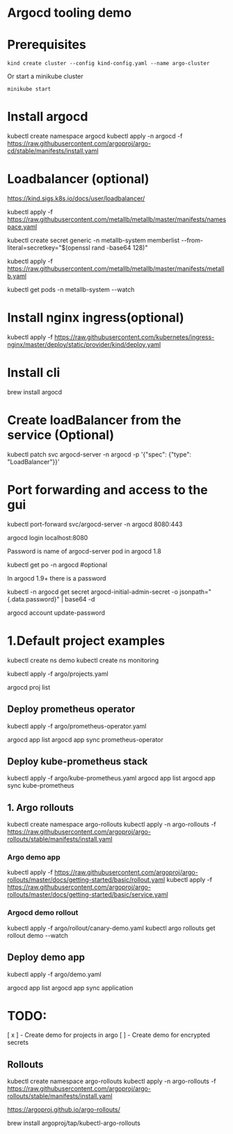 # Argocd tooling demo

# Prerequisites
```
kind create cluster --config kind-config.yaml --name argo-cluster
```
Or start a minikube cluster

```
minikube start
```

# Install argocd
kubectl create namespace argocd
kubectl apply -n argocd -f https://raw.githubusercontent.com/argoproj/argo-cd/stable/manifests/install.yaml


# Loadbalancer (optional)
https://kind.sigs.k8s.io/docs/user/loadbalancer/

kubectl apply -f https://raw.githubusercontent.com/metallb/metallb/master/manifests/namespace.yaml

kubectl create secret generic -n metallb-system memberlist --from-literal=secretkey="$(openssl rand -base64 128)" 

kubectl apply -f https://raw.githubusercontent.com/metallb/metallb/master/manifests/metallb.yaml


kubectl get pods -n metallb-system --watch

# Install nginx ingress(optional)
kubectl apply -f https://raw.githubusercontent.com/kubernetes/ingress-nginx/master/deploy/static/provider/kind/deploy.yaml


# Install cli 
brew install argocd


# Create loadBalancer from the service (Optional)
kubectl patch svc argocd-server -n argocd -p '{"spec": {"type": "LoadBalancer"}}'


# Port forwarding and access to the gui
kubectl port-forward svc/argocd-server -n argocd 8080:443

argocd login localhost:8080 

Password is name of argocd-server pod in argocd 1.8

kubectl get po -n argocd  #optional

In argocd 1.9+ there is a password

kubectl -n argocd get secret argocd-initial-admin-secret -o jsonpath="{.data.password}" | base64 -d



argocd account update-password

# 1.Default project examples
kubectl create ns demo
kubectl create ns monitoring

kubectl apply -f argo/projects.yaml

argocd proj list



## Deploy prometheus operator
kubectl apply -f argo/prometheus-operator.yaml

argocd app list
argocd app sync prometheus-operator

## Deploy kube-prometheus stack
kubectl apply -f argo/kube-prometheus.yaml
argocd app list
argocd app sync kube-prometheus


## 1. Argo rollouts
kubectl create namespace argo-rollouts
kubectl apply -n argo-rollouts -f https://raw.githubusercontent.com/argoproj/argo-rollouts/stable/manifests/install.yaml

### Argo demo app
kubectl apply -f https://raw.githubusercontent.com/argoproj/argo-rollouts/master/docs/getting-started/basic/rollout.yaml
kubectl apply -f https://raw.githubusercontent.com/argoproj/argo-rollouts/master/docs/getting-started/basic/service.yaml

### Argocd demo rollout
kubectl apply -f argo/rollout/canary-demo.yaml
kubectl argo rollouts get rollout demo --watch

## Deploy demo app
kubectl apply -f argo/demo.yaml

argocd app list
argocd app sync application




# TODO: 
[ x ] - Create demo for projects in argo
[ ] - Create demo for encrypted secrets


## Rollouts
kubectl create namespace argo-rollouts
kubectl apply -n argo-rollouts -f https://raw.githubusercontent.com/argoproj/argo-rollouts/stable/manifests/install.yaml

https://argoproj.github.io/argo-rollouts/

brew install argoproj/tap/kubectl-argo-rollouts
